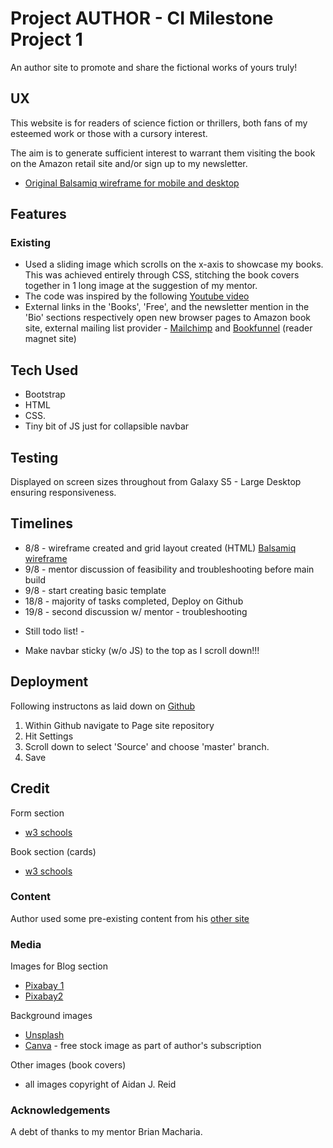 # Project AUTHOR - CI Milestone Project 1

An author site to promote and share the fictional works of yours truly!

## UX

This website is for readers of science fiction or thrillers, both fans of my esteemed work or those with a cursory interest.

The aim is to generate sufficient interest to warrant them visiting the book on the Amazon retail site and/or sign up to my newsletter.

* [Original Balsamiq wireframe for mobile and desktop](https://balsamiq.cloud/s27rxce/p1yv5wk)

## Features

### Existing

* Used a sliding image which scrolls on the x-axis to showcase my books. This was achieved entirely through CSS, stitching the book covers together in 1 long image at the suggestion of my mentor.
* The code was inspired by the following [Youtube video](https://www.youtube.com/watch?v=e3_qXLoIFds)
* External links in the 'Books', 'Free', and the newsletter mention in the 'Bio' sections respectively open new browser pages to Amazon book site, external mailing list provider - [Mailchimp](http:www.mailchimp.com) and [Bookfunnel](http://www.bookfunnel.com) (reader magnet site)

## Tech Used

* Bootstrap
* HTML
* CSS.
* Tiny bit of JS just for collapsible navbar

## Testing

Displayed on screen sizes throughout from Galaxy S5 - Large Desktop ensuring responsiveness.


## Timelines

* 8/8 - wireframe created and grid layout created (HTML) [Balsamiq wireframe](https://balsamiq.cloud/s27rxce/p1yv5wk)
* 9/8 - mentor discussion of feasibility and troubleshooting before main build
* 9/8 - start creating basic template
* 18/8 - majority of tasks completed, Deploy on Github
* 19/8 - second discussion w/ mentor - troubleshooting

- Still todo list! -
* Make navbar sticky (w/o JS) to the top as I scroll down!!!

## Deployment

Following instructons as laid down on [Github](https://help.github.com/en/articles/configuring-a-publishing-source-for-github-pages)

1. Within Github navigate to Page site repository
2. Hit Settings
3. Scroll down to select 'Source' and choose 'master' branch.
4. Save

## Credit

Form section
* [w3 schools](https://www.w3schools.com/css/css_form.asp)

Book section (cards)
* [w3 schools](https://www.w3schools.com/howto/howto_css_flip_card.asp)

### Content

Author used some pre-existing content from his [other site](http:http://www.aidanjreid.com)

### Media

Images for Blog section
* [Pixabay 1](https://pixabay.com/?utm_source=link-attribution&utm_medium=referral&utm_campaign=image&utm_content=3083099)
* [Pixabay2](https://pixabay.com/photos/frog-sofa-relaxation-rest-funny-1073427/)

Background images
* [Unsplash](https://unsplash.com/@impatrickt?utm_medium=referral&amp)
* [Canva](http://www.canva.com) - free stock image as part of author's subscription

Other images (book covers)
* all images copyright of Aidan J. Reid

### Acknowledgements

A debt of thanks to my mentor Brian Macharia.